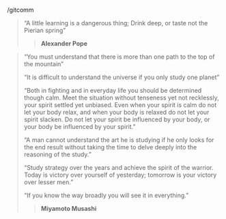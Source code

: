 /gitcomm
> “A little learning is a dangerous thing; Drink deep, or taste not the Pierian spring”
> 
>> **Alexander Pope**


> “You must understand that there is more than one path to the top of the mountain”
> 
> “It is difficult to understand the universe if you only study one planet”
> 
> “Both in fighting and in everyday life you should be determined though calm. Meet the situation without tenseness yet not recklessly, your spirit settled yet unbiased. Even when your spirit is calm do not let your body relax, and when your body is relaxed do not let your spirit slacken. Do not let your spirit be influenced by your body, or your body be influenced by your spirit.”
> 
> “A man cannot understand the art he is studying if he only looks for the end result without taking the time to delve deeply into the reasoning of the study.”
> 
> “Study strategy over the years and achieve the spirit of the warrior. Today is victory over yourself of yesterday; tomorrow is your victory over lesser men.”
> 
> “If you know the way broadly you will see it in everything.”
>  
 >>  **Miyamoto Musashi**
